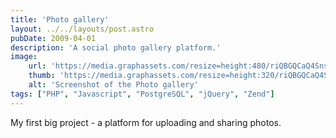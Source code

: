 ```yaml
---
title: 'Photo gallery'
layout: ../../layouts/post.astro
pubDate: 2009-04-01
description: 'A social photo gallery platform.'
image:
    url: 'https://media.graphassets.com/resize=height:480/riQBGQCaQ4SnstEHNUJH'
    thumb: 'https://media.graphassets.com/resize=height:320/riQBGQCaQ4SnstEHNUJH'
    alt: 'Screenshot of the Photo gallery'
tags: ["PHP", "Javascript", "PostgreSQL", "jQuery", "Zend"]
---
```


My first big project - a platform for uploading and sharing photos.
